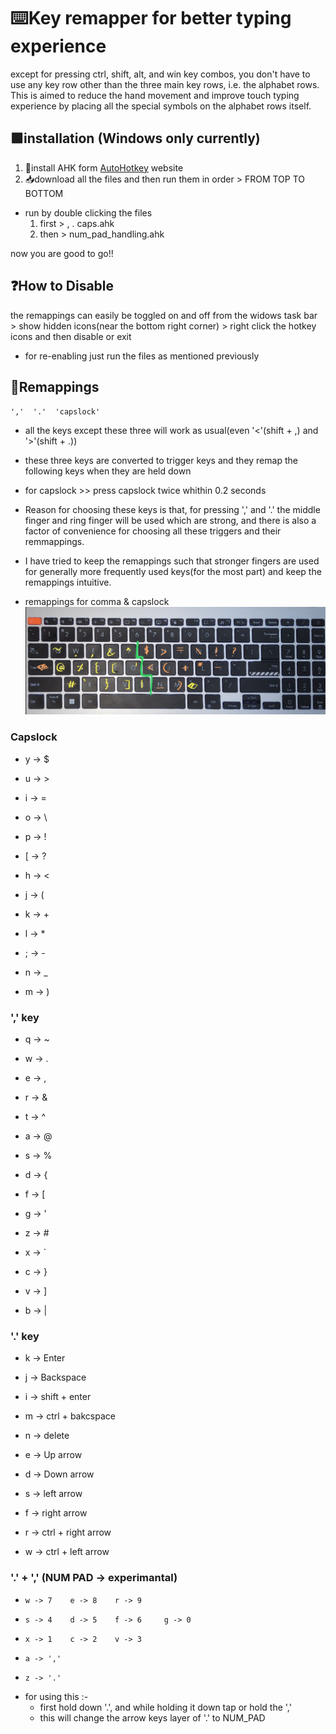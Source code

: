 # ⌨️Key remapper for better typing experience
except for pressing ctrl, shift, alt, and win key combos, you don't have to use any key row other than the three main key rows, i.e. the alphabet rows.
This is aimed to reduce the hand movement and improve touch typing experience by placing all the special symbols on the alphabet rows itself.
## 🟩installation (Windows only currently)
1. 💾install AHK form [AutoHotkey](https://www.autohotkey.com/)
 website
2. 📥download all the files and then run them in order > FROM TOP TO BOTTOM
- run by double clicking the files
    1. first > , . caps.ahk
    2. then > num_pad_handling.ahk

now you are good to go!!

## ❓How to Disable
the remappings can easily be toggled on and off from the widows task bar > show hidden icons(near the bottom right corner) > right click the hotkey icons and then disable or exit

- for re-enabling just run the files as mentioned previously

## 🔵Remappings 
`
','  '.'  'capslock'
`
- all the keys except these three will work as usual(even '<'(shift + ,) and '>'(shift + .))
- these three keys are converted to trigger keys and they remap the following keys when they are held down
- for capslock >> press capslock twice whithin 0.2 seconds
- Reason for choosing these keys is that, for pressing ',' and '.' the middle finger and ring finger will be used which are strong, and there is also a factor of convenience for choosing all these triggers and their remmappings.
- I have tried to keep the remappings such that stronger fingers are used for generally more frequently used keys(for the most part) and keep the remappings intuitive.

- remappings for comma & capslock![Alt text](images/comma_&_capslock_remappings.jpg)

### Capslock
- y -> $
- u -> >
- i -> =
- o -> \
- p -> !
- [ -> ?

- h -> <
- j -> (
- k -> +
- l -> *
- ; -> -

- n -> _
- m -> )

### ',' key
- q -> ~
- w -> .
- e -> ,
- r -> &
- t -> ^

- a -> @
- s -> %
- d -> {
- f -> [
- g -> '

- z -> #
- x -> `
- c -> }
- v -> ]
- b -> |

### '.' key
- k -> Enter
- j -> Backspace
- i -> shift + enter
- m -> ctrl + bakcspace
- n -> delete

- e -> Up arrow
- d -> Down arrow
- s -> left arrow
- f -> right arrow
- r -> ctrl + right arrow
- w -> ctrl + left arrow

### '.' + ',' (NUM PAD -> experimantal) 
+ `w -> 7    e -> 8    r -> 9`
+ `s -> 4    d -> 5    f -> 6     g -> 0`
+ `x -> 1    c -> 2    v -> 3`

+ `a -> ','`
+ `z -> '.'`

- for using this :-
    - first hold down '.', and while holding it down tap or hold the ','
    - this will change the arrow keys layer of '.' to NUM_PAD
    